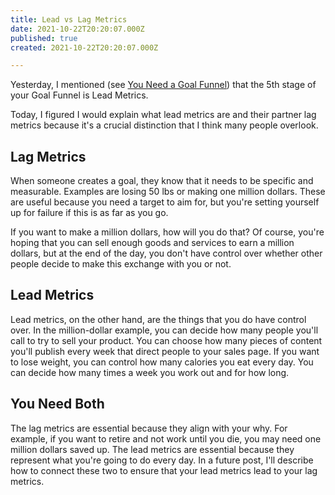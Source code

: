 ```yaml
---
title: Lead vs Lag Metrics
date: 2021-10-22T20:20:07.000Z
published: true
created: 2021-10-22T20:20:07.000Z

---
```


Yesterday, I mentioned (see [You Need a Goal Funnel](/essays/you-need-a-goal-funnel/)) that the 5th stage of your Goal Funnel is Lead Metrics.

Today, I figured I would explain what lead metrics are and their partner lag metrics because it's a crucial distinction that I think many people overlook.

## Lag Metrics

When someone creates a goal, they know that it needs to be specific and measurable. Examples are losing 50 lbs or making one million dollars. These are useful because you need a target to aim for, but you're setting yourself up for failure if this is as far as you go.

If you want to make a million dollars, how will you do that? Of course, you're hoping that you can sell enough goods and services to earn a million dollars, but at the end of the day, you don't have control over whether other people decide to make this exchange with you or not.

## Lead Metrics

Lead metrics, on the other hand, are the things that you do have control over.
In the million-dollar example, you can decide how many people you'll call to try to sell your product. You can choose how many pieces of content you'll publish every week that direct people to your sales page.
If you want to lose weight, you can control how many calories you eat every day. You can decide how many times a week you work out and for how long.

## You Need Both

The lag metrics are essential because they align with your why. For example, if you want to retire and not work until you die, you may need one million dollars saved up. The lead metrics are essential because they represent what you're going to do every day. In a future post, I'll describe how to connect these two to ensure that your lead metrics lead to your lag metrics.
